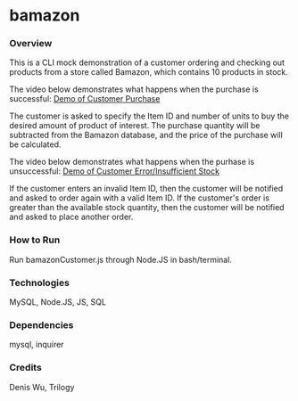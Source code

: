 # bamazon

### Overview

This is a CLI mock demonstration of a customer ordering and checking out products from a store called Bamazon, which contains 10 products in stock.

The video below demonstrates what happens when the purchase is successful: 
[Demo of Customer Purchase](https://youtu.be/OYjUW4uJ5sE)

The customer is asked to specify the Item ID and number of units to buy the desired amount of product of interest. 
The purchase quantity will be subtracted from the Bamazon database, and the price of the purchase will be calculated.

The video below demonstrates what happens when the purhase is unsuccessful:
[Demo of Customer Error/Insufficient Stock](https://youtu.be/eHCEzvBLWC0)

If the customer enters an invalid Item ID, then the customer will be notified and asked to order again with a valid Item ID. 
If the customer's order is greater than the available stock quantity, then the customer will be notified and asked to place another order. 

### How to Run

Run bamazonCustomer.js through Node.JS in bash/terminal.

### Technologies

MySQL, Node.JS, JS, SQL

### Dependencies

mysql, inquirer

### Credits

Denis Wu, Trilogy




